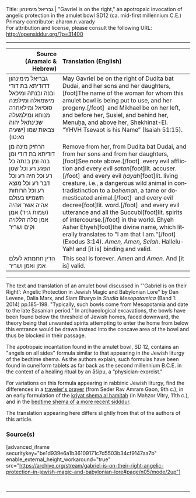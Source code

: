 <html>
<head></head>
<body>
Title: גבריאל מימינהון | "Gavriel is on the right," an apotropaic invocation of angelic protection in the amulet bowl SD12 (ca. mid-first millennium C.E.)<br />
Primary contributor: aharon.n.varady<br />
For attribution and license, please consult the following URL: <a href="http://opensiddur.org/?p=31400">http://opensiddur.org/?p=31400</a>
<p />
<hr />

<table style="margin-left: auto;margin-right: auto;" class="draggable">
<thead><tr><th id="x" style="text-align: right;">Source (Aramaic & Hebrew)</th><th style="text-align: left;">Translation (English)</th></tr></thead>
<tbody>
<tr><td style="vertical-align:top;">
<div class="liturgy" lang="he">
גבריאל מימינהון 
דדודיתא בת דודי ובנה ובנתה 
ומיכאל מישמאלה 
ומילפנה סוסיאל 
ומילאחרה מנוחא 
ומילמעלה שכינתאל 
יהוה צבאות שמו <span class="citation">(ישעיה נא:טו)</span>
</span></div></td>
 
<td style="vertical-align:top;">
<div class="english" lang="en">
May Gavriel be on the right 
of Dudita bat Dudai, and her sons and her daughters,[foot]The name of the woman for whom this amulet bowl is being put to use, and her progeny.[/foot]&nbsp;  
and Mikhael be on her left, 
and before her, Susiel, 
and behind her, Menuḥa, 
and above her, Shekhinat-El. 
“YHVH Tsevaot is his Name” <span class="citation">(Isaiah 51:15)</span>. 
</div></td></tr>


<tr><td style="vertical-align:top;">
<div class="liturgy" lang="he">
הרחיק מינה 
מן דודיתא בת דודי ומן בנה ומן בנתה 
כל הפגע רע 
וכל שטן רע 
וכל חיה רע 
וכל דבר רע 
וכל מוצא רע 
וכל הרוחות תשמיש בעולם 
אהיה אשר אהיה <span class="citation">(שמות ג:יד)</span>
אמן אמן סלה 
הללויה 
וקים ושריר 
</span></div></td>
 
<td style="vertical-align:top;">
<div class="english" lang="en">
Remove from her, 
from Dudita bat Dudai, and from her sons and from her daughters, [foot]See note above.[/foot]&nbsp; 
every evil affliction  
and every evil <em>satan</em>[foot]lit. accuser.[/foot]&nbsp; 
and every evil <em>ḥayah</em>[foot]lit. living creature, i.e., a dangerous wild animal in contradistinction to a <em>behemah</em>, a tame or domesticated animal.[/foot]&nbsp;
and every evil decree[foot]lit. word.[/foot]&nbsp;  
and every evil utterance 
and all the Succubi[foot]lit. spirits of intercourse.[/foot] in the world. 
Ehyeh Asher Ehyeh[foot]the divine name, which literally translates to "I am that I am."[/foot] <span class="citation">(Exodus 3:14)</span>. 
<em>Amen, Amen, Selah</em>. 
Hallelu-Yah! 
and [it is] binding and valid.
</div></td></tr>


<tr><td style="vertical-align:top;">
<div class="liturgy" lang="he">
הדין חתמתא לעלם 
אמן ואמן 
ושריר
</span></div></td>
 
<td style="vertical-align:top;">
<div class="english" lang="en">
This seal is forever. 
<em>Amen</em> and <em>Amen</em>. 
And [it is] valid.
</div></td></tr>
</tbody></table>

<hr />

The text and translation of an amulet bowl discussed in "'Gabriel is on their Right': Angelic Protection in Jewish Magic and Babylonian Lore" by Dan Levene, Dalia Marx, and Siam Bharyo in <em>Studia Mesopotamica</em> (Band 1: 2014) pp.185-198. "Typically, such bowls come from Mesopotamia and date to the late Sasanian period." In archaeological excavations, the bowls have been found below the threshold of Jewish homes, faced downward, the theory being that unwanted spirits attempting to enter the home from below this entrance would be drawn instead into the concave area of the bowl and thus be blocked in their passage.

The apotropaic incantation found in the amulet bowl, SD 12, contains an "angels on all sides" formula similar to that appearing in the Jewish liturgy of the bedtime shema. As the authors explain, such formulas have been found in cuneiform tablets as far back as the second millennium B.C.E. in the context of a healing ritual by an āšipu, a “physician-exorcist.”

For variations on this formula appearing in rabbinic Jewish liturgy, find the differences in a <a href="https://opensiddur.org/prayers/life-cycle/living/travel/when-a-person-goes-out-at-night-an-apotropaic-invocation-of-angelic-protection-in-the-seder-rav-amram-gaon/">traveler's prayer</a> (from Seder Rav Amram Gaon, 9th c.), in an early formulation of the <a href="https://opensiddur.org/prayers/solilunar/everyday/nighttime/bedtime-shema/mikhael-is-on-my-right-an-apotropaic-invocation-of-angelic-protection-in-the-bedtime-shema-from-the-mahzor-vitry/">kriyat shema al hamitah</a> (in Maḥzor Vitry, 11th c.), and in the <a href="https://opensiddur.org/prayers/solilunar/everyday/nighttime/bedtime-shema/mikhael-is-on-my-right-an-angelic-invocation-for-divine-protection-in-the-bedtime-shema/">bedtime shema of a more recent sidddur</a>.

The translation appearing here differs slightly from that of the authors of this article.

<h3>Source(s)</h3>

[advanced_iframe securitykey="be1d939e6a1b36109171c7d5503b34cf9147aa7b" enable_external_height_workaround="true" src="https://archive.org/stream/gabriel-is-on-their-right-angelic-protection-in-jewish-magic-and-babylonian-lore#page/n05/mode/2up"]

&nbsp;

<hr />

&nbsp;
</body>
</html>